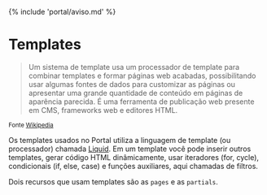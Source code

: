 {% include 'portal/aviso.md' %}

# Templates

> Um sistema de template usa um processador de template para combinar templates e formar páginas web acabadas, possibilitando usar algumas fontes de dados para customizar as páginas ou apresentar uma grande quantidade de conteúdo em páginas de aparência parecida. É uma ferramenta de publicação web presente em CMS, frameworks web e editores HTML.

<small>Fonte [Wikipedia](http://en.wikipedia.org/wiki/Web_template_system)</small>

Os templates usados no Portal utiliza a linguagem de template (ou processador) chamada [Liquid](../../referencias/liquid/index.html). Em um template você pode inserir outros templates, gerar código HTML dinâmicamente, usar iteradores (for, cycle), condicionais (if, else, case) e funções auxiliares, aqui chamadas de filtros.

Dois recursos que usam templates são as `pages` e as `partials`.
